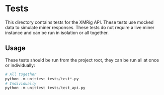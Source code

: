 # Tests

This directory contains tests for the XMRig API. These tests use mocked data to simulate miner responses. These tests do not require a live miner instance and can be run in isolation or all together.

## Usage

These tests should be run from the project root, they can be run all at once or individually:

```python
# All together
python -m unittest tests/test*.py
# Individually
python -m unittest tests/test_api.py
```